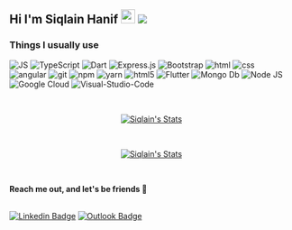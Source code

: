 <h2>
  Hi I'm Siqlain Hanif
  <img src="https://media.giphy.com/media/hvRJCLFzcasrR4ia7z/giphy.gif" width="25">
  <img src="https://visitor-badge.glitch.me/badge?page_id=Siqlain-Hanif">
</h2> 


<h3>Things I usually use</h3>
<p>
 
  <img alt="JS" src="https://img.shields.io/badge/JavaScript-323330?style=flat-square&logo=javascript&logoColor=F7DF1E" />
  <img alt="TypeScript" src="https://img.shields.io/badge/TypeScript-007ACC?style=flat-square&logo=typescript&logoColor=white" />
  <img alt="Dart" src="https://img.shields.io/badge/Dart-0175C2?style=flat-square&logo=dart&logoColor=white" />
  <img alt="Express.js" src="https://img.shields.io/badge/Express.js-404D59?style=flat-square" />
  <img alt="Bootstrap" src="https://img.shields.io/badge/-Bootstrap-CC6699?style=flat-square&logo=Bootstrap&logoColor=white" />
  <img alt="html" src="https://img.shields.io/badge/HTML5-E34F26?style=flat-square&logo=html5&logoColor=white" />
  <img alt="css" src="https://img.shields.io/badge/CSS3-1572B6?style=flat-square&logo=css3&logoColor=white" />
  <img alt="angular" src="https://img.shields.io/badge/Angular-DD0031?style=flat-square&logo=angular&logoColor=white" />
  <img alt="git" src="https://img.shields.io/badge/-Git-F05032?style=flat-square&logo=git&logoColor=white" />
  <img alt="npm" src="https://img.shields.io/badge/-NPM-CB3837?style=flat-square&logo=npm&logoColor=white" />
  <img alt="yarn" src="https://img.shields.io/badge/-Yarn-2C8EBB?style=flat-square&logo=Yarn&logoColor=white" />
  <img alt="html5" src="https://img.shields.io/badge/-HTML5-E34F26?style=flat-square&logo=html5&logoColor=white" />
  <img alt="Flutter" src="https://img.shields.io/badge/Flutter-02569B?style=flat-square&logo=flutter&logoColor=white" />
  <img alt="Mongo Db" src="https://img.shields.io/badge/MongoDB-4EA94B?style=flat-square&logo=mongodb&logoColor=white" />
  <img alt="Node JS" src="https://img.shields.io/badge/-NodeJS-339933?style=flat-square&logo=node.js&logoColor=white" />
  <img alt="Google Cloud" src="https://img.shields.io/badge/Google_Cloud-4285F4?style=flat-square&logo=google-cloud&logoColor=white" />
  <img alt="Visual-Studio-Code" src="https://img.shields.io/badge/-.Visual_Studio_Code-007ACC?style=flat-square" /> 
</p>


<br/>

<p align="center">
  <a href="https://github.com/Siqlain-Hanif" class="rich-diff-level-one">
    <img src="https://github-readme-stats.vercel.app/api?username=Siqlain-Hanif&count_private=true&hide=stars&show_icons=true&theme=buefy&include_all_commits=true" alt="Siqlain's Stats" >
  </a>
</p>

<br>

<p align="center">
  <a href="https://github.com/Siqlain-Hanif">
    <img src="https://github-readme-stats.vercel.app/api/top-langs/?username=Siqlain-Hanif&count_private=true&layout=compact" alt="Siqlain's Stats" >
  </a>
</p>

<br>

<p>
  <strong>Reach me out, and let's be friends 🤝</strong>
  <br><br>
</p>

[![Linkedin Badge](https://img.shields.io/badge/-siqlain_hanif-blue?style=flat&logo=Linkedin&logoColor=white&link=https://www.linkedin.com/in/siqlain-hanif-74a90a143)](https://www.linkedin.com/in/siqlain-hanif-74a90a143)
[![Outlook Badge](https://img.shields.io/badge/-siqlain_hanif-0078D4?style=flat&logo=Microsoft-Outlook&logoColor=white&link=mailto:siqlainahanif@outlook.com)](mailto:siqlainhanif@outlook.com)

